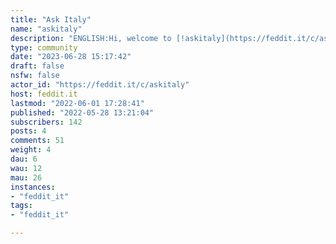 ```yaml
---
title: "Ask Italy" 
name: "askitaly"
description: "ENGLISH:Hi, welcome to [!askitaly](https://feddit.it/c/askitaly)! Before you post here, you might want to read the rules. Generally, there are the instance rules: - No **NSFW/NSFL** -  No **illegal content** - No **racial** or **gender discrimination** - No **spamWe understand that for some questions it may be unavoidable to touch on the topic of illegality, discrimination, or something else. For this reason, **if your question is in good faith or if it is a particular political question, your thread will not be removed regardless but will be reviewed by a mod**. The instance admins can always decide to delete your threads, regardless of the community mods.*(NOTE: this does not mean that you can post whatever you want or that threads will never be removed. A question like I did this, is this illegal? will not be removed, but How can I do this without being fined/arrested? will be blocked. That was an extreme example, but hopefully you got it).*Last but not least, titles must be explanatory, I have a question is not ok.[TRADUZIONE ITALIANA](https://pastebin.com/t0riLy5p)"
type: community
date: "2023-06-28 15:17:42"
draft: false
nsfw: false
actor_id: "https://feddit.it/c/askitaly"
host: feddit.it
lastmod: "2022-06-01 17:28:41"
published: "2022-05-28 13:21:04"
subscribers: 142
posts: 4
comments: 51
weight: 4
dau: 6
wau: 12
mau: 26
instances:
- "feddit_it"
tags: 
- "feddit_it"

---
```

